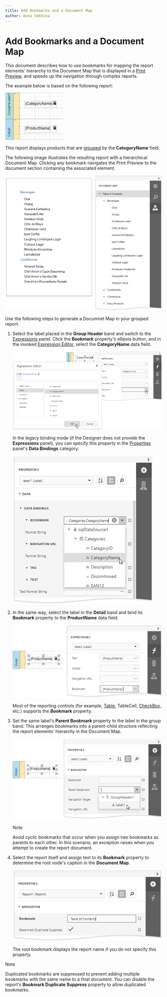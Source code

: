 ```yaml
---
title: Add Bookmarks and a Document Map
author: Anna Vekhina
---
```

# Add Bookmarks and a Document Map

This document describes how to use bookmarks for mapping the report elements' hierarchy to the Document Map that is displayed in a [Print Preview](../preview-print-and-export-reports.md), and speeds up the navigation through complex reports.

The example below is based on the following report:

![](../../../images/eurd-web-add-bookmark-source-report.png)

This report displays products that are [grouped](../shape-report-data/group-and-sort-data/group-data.md) by the **CategoryName** field. 

The following image illustrates the resulting report with a hierarchical Document Map. Clicking any bookmark navigates the Print Preview to the document section containing the associated element.

![](../../../images/eurd-web-addbookmark_result.png)

Use the following steps to generate a Documnet Map in your grouped report.

1. Select the label placed in the **Group Header** band and switch to the [Expressions](../report-designer-tools/ui-panels/expressions-panel.md) panel. Click the **Bookmark** property's ellipsis button, and in the invoked [Expression Editor](../report-designer-tools/expression-editor.md), select the **CategoryName** data field.
	
	![](../../../images/eurd-web-addbookmark-set-bookmark-for-group.png)
	
	In the legacy binding mode (if the Designer does not provide the **Expressions** panel), you can specify this property in the [Properties](../report-designer-tools/ui-panels/properties-panel.md) panel's **Data Bindings** category.
	
	![](../../../images/eurd-web-addbookmark_legacy.png)
2. In the same way, select the label in the **Detail** band and bind its **Bookmark** property to the **ProductName** data field.
	
	![](../../../images/eurd-web-addbookmark-set-bookmarks-for-details.png)
	
	Most of the reporting controls (for example, [Table](../use-report-elements/use-tables.md), TableCell, [CheckBox](../use-report-elements/use-basic-report-controls/check-box.md), etc.) supports the **Bookmark** property.
3. Set the same label's **Parent Bookmark** property to the label in the group band. This arranges bookmarks into a parent-child structure reflecting the report elements' hierarchy in the Document Map.
	
	![](../../../images/eurd-web-addbookmark-bookmark-parent.png)
	
	> [!NOTE]
	> Avoid cyclic bookmarks that occur when you assign two bookmarks as parents to each other. In this scenario, an exception raises when you attempt to create the report document.
4. Select the report itself and assign text to its **Bookmark** property to determine the root node's caption in the **Document Map**.
	
	![](../../../images/eurd-web-addbookmark-root-bookmark.png)
	
	The root bookmark displays the report name if you do not specify this property.

> [!NOTE]
> Duplicated bookmarks are suppressed to prevent adding multiple bookmarks with the same name to a final document. You can disable the  report's **Bookmark Duplicate Suppress** property to allow duplicated bookmarks.